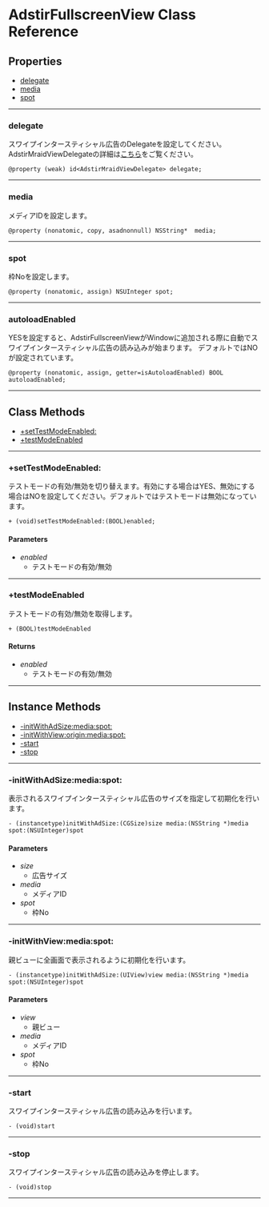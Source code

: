 # AdstirFullscreenView Class Reference

## Properties
* [delegate](#delegate)
* [media](#media)
* [spot](#spot)

***

### delegate
スワイプインタースティシャル広告のDelegateを設定してください。
AdstirMraidViewDelegateの詳細は[こちら](../banner/AdstirMraidViewDelegate-Protocol-Reference.md)をご覧ください。

```objc
@property (weak) id<AdstirMraidViewDelegate> delegate;
```

***

### media
メディアIDを設定します。

```objc
@property (nonatomic, copy, asadnonnull) NSString*  media;
```

***

### spot
枠Noを設定します。

```objc
@property (nonatomic, assign) NSUInteger spot;
```

***

### autoloadEnabled
YESを設定すると、AdstirFullscreenViewがWindowに追加される際に自動でスワイプインタースティシャル広告の読み込みが始まります。
デフォルトではNOが設定されています。

```objc
@property (nonatomic, assign, getter=isAutoloadEnabled) BOOL autoloadEnabled;
```

***

## Class Methods
* [+setTestModeEnabled:](#settestmodeenabled)
* [+testModeEnabled](#testmodeenabled)

***

### +setTestModeEnabled:
テストモードの有効/無効を切り替えます。有効にする場合はYES、無効にする場合はNOを設定してください。デフォルトではテストモードは無効になっています。
```objc
+ (void)setTestModeEnabled:(BOOL)enabled;
```

#### Parameters
* _enabled_
    * テストモードの有効/無効

***

### +testModeEnabled
テストモードの有効/無効を取得します。

```objc
+ (BOOL)testModeEnabled
```

#### Returns
* _enabled_
    * テストモードの有効/無効

***

## Instance Methods

* [-initWithAdSize:media:spot:](#-initwithadsizemediaspot)
* [-initWithView:origin:media:spot:](#-initwithadsizeoriginmediaspot)
* [-start](#-start)
* [-stop](#-stop)

***

### -initWithAdSize:media:spot:
表示されるスワイプインタースティシャル広告のサイズを指定して初期化を行います。

```objc
- (instancetype)initWithAdSize:(CGSize)size media:(NSString *)media spot:(NSUInteger)spot
```

#### Parameters
* _size_
    * 広告サイズ
* _media_
    * メディアID
* _spot_
    * 枠No

***

### -initWithView:media:spot:
親ビューに全画面で表示されるように初期化を行います。


```objc
- (instancetype)initWithAdSize:(UIView)view media:(NSString *)media spot:(NSUInteger)spot
```

#### Parameters
* _view_
    * 親ビュー
* _media_
    * メディアID
* _spot_
    * 枠No

***

### -start
スワイプインタースティシャル広告の読み込みを行います。
```objc
- (void)start
```

***

### -stop
スワイプインタースティシャル広告の読み込みを停止します。
```objc
- (void)stop
```

***